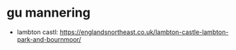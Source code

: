 # gu mannering

* lambton castl: https://englandsnortheast.co.uk/lambton-castle-lambton-park-and-bournmoor/